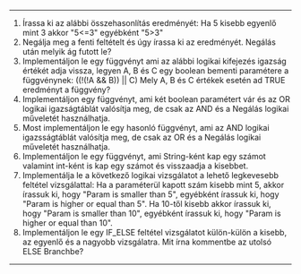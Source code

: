 
---

1. Írassa ki az alábbi összehasonlítás eredményét: Ha 5 kisebb egyenlő mint 3 akkor "5<=3" egyébként "5>3"
2. Negálja meg a fenti feltételt és úgy írassa ki az eredményét. Negálás után melyik ág futott le?
3. Implementáljon le egy függvényt ami az alábbi logikai kifejezés igazság értékét adja vissza, legyen A, B és C egy boolean bementi paramétere a függvénynek:
	((!(!A && B)) || C)
	Mely A, B és C értékek esetén ad TRUE eredményt a függvény?
4. Implementáljon egy függvényt, ami két boolean paramétert vár és az OR logikai igazságtáblát valósítja meg, de csak az AND és a Negálás logikai műveletét használhatja.
5. Most implementáljon le egy hasonló függvényt, ami az AND logikai igazsságtáblát valósítja meg, de csak az OR és a Negálás logikai műveletét használhatja.
6. Implementáljon le egy függvényt, ami String-ként kap egy számot valamint int-ként is kap egy számot és visszaadja a kisebbet.
7. Implementálja le a következő logikai vizsgálatot a lehető legkevesebb feltétel vizsgálattal:
	Ha a paraméterül kapott szám kisebb mint 5, akkor írassuk ki, hogy "Param is smaller than 5", egyébként írassuk ki, hogy "Param is higher or equal than 5". Ha 10-től kisebb akkor írassuk ki, hogy "Param is smaller than 10", egyébként írassuk ki, hogy "Param is higher or equal than 10".
8. Implementáljon le egy IF_ELSE feltétel vizsgálatot külön-külön a kisebb, az egyenlő és a nagyobb vizsgálatra. Mit írna kommentbe az utolsó ELSE Branchbe?

---
